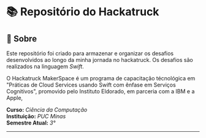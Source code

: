 # 📚 Repositório do Hackatruck


## 🏫 Sobre
Este repositório foi criado para armazenar e organizar os desafios desenvolvidos ao longo da minha jornada no hackatruck. Os desafios são realizados na linguagem *Swift*. 

O Hackatruck MakerSpace é um programa de capacitação técnológica em "Práticas de Cloud Services usando Swift com ênfase em Serviços Cognitivos", promovido pelo Instituto Eldorado, em parceria com a IBM e a Apple, 


**Curso:** *Ciência da Computação*  
**Instituição:** *PUC Minas*  
**Semestre Atual:** *3°*  

---
